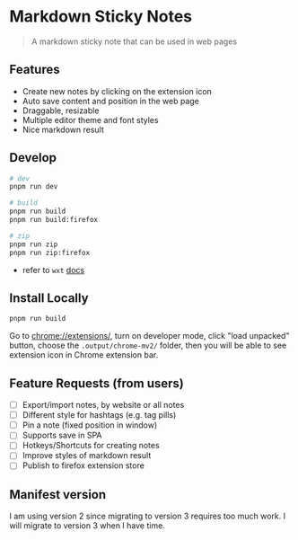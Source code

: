 # Markdown Sticky Notes

> A markdown sticky note that can be used in web pages

## Features

- Create new notes by clicking on the extension icon
- Auto save content and position in the web page
- Draggable, resizable
- Multiple editor theme and font styles
- Nice markdown result

## Develop

```sh
# dev
pnpm run dev

# build
pnpm run build
pnpm run build:firefox

# zip
pnpm run zip
pnpm run zip:firefox
```

- refer to `wxt` [docs](https://wxt.dev/guide/introduction.html)

## Install Locally

```sh
pnpm run build
```

Go to [chrome://extensions/](chrome://extensions/), turn on developer mode, click "load unpacked" button, choose the `.output/chrome-mv2/` folder, then you will be able to see extension icon in Chrome extension bar.

## Feature Requests (from users)

- [ ] Export/import notes, by website or all notes
- [ ] Different style for hashtags (e.g. tag pills)
- [ ] Pin a note (fixed position in window)
- [ ] Supports save in SPA
- [ ] Hotkeys/Shortcuts for creating notes
- [ ] Improve styles of markdown result
- [ ] Publish to firefox extension store

## Manifest version

I am using version 2 since migrating to version 3 requires too much work. I will migrate to version 3 when I have time.
